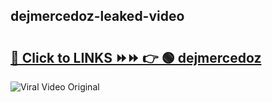 
 ## dejmercedoz-leaked-video 

# <h2><a href="https://clipsfans.com/dejmercedoz&ref=git">🔗 Click to LINKS ⏩⏩ 👉 🟢 dejmercedoz </a></h2>

<a href="https://clipsfans.com/dejmercedoz&ref=git" rel="nofollow" data-target="animated-image.originalLink"><img src="https://i.ibb.co.com/xMMVF88/686577567.gif" alt="Viral Video Original" style="max-width: 100%; display: inline-block;" data-target="animated-image.originalImage"></a>
